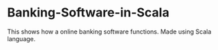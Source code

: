 # Banking-Software-in-Scala
This shows how a online banking software functions. Made using Scala language.
